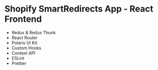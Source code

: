 # Shopify SmartRedirects App - React Frontend

- Redux & Redux Thunk
- React Router
- Polaris UI Kit
- Custom Hooks
- Context API
- ESLint
- Prettier 
